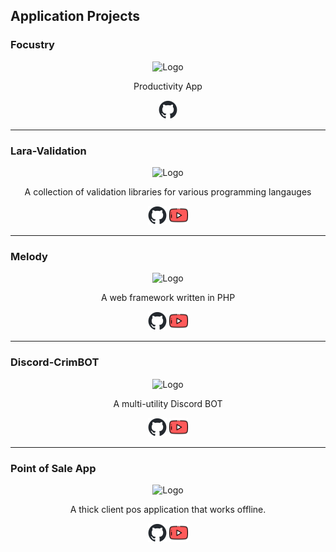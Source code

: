 ## Application Projects

### Focustry

<div align="center"><img src="https://i.imgur.com/Uzg3fx7.png" width="150px" height="auto" alt="Logo"></div>
<p align="center">Productivity App</p>

<div align="center"><a href="https://github.com/Evanna456/Focustry"><img src="https://github.com/Evanna456/Evanna456/blob/main/github-mark.png" width="30px" height="auto" alt="Logo"></a></div>
<hr>

### Lara-Validation

<div align="center"><img src="https://cdn3.iconfinder.com/data/icons/logos-and-brands-adobe/512/194_Laravel-512.png" width="150px" height="auto" alt="Logo"></div>
<p align="center">A collection of validation libraries for various programming langauges</p>

<div align="center"><a href="https://github.com/Evanna456/Lara-Validation"><img src="https://github.com/Evanna456/Evanna456/blob/main/github-mark.png" width="30px" height="auto" alt="Logo"></a>&nbsp<a href="https://www.youtube.com/watch?v=ADQKy4mmIko"><img src="https://github.com/Evanna456/Evanna456/blob/main/youtube.png" width="30px" height="auto" alt="Logo"></a></div>
<hr>

### Melody

<div align="center"><img src="https://i.imgur.com/rgwJljb.png" width="150px" height="auto" alt="Logo"></div>
<p align="center">A web framework written in PHP</p>

<div align="center"><a href="https://github.com/Evanna456/Melody"><img src="https://github.com/Evanna456/Evanna456/blob/main/github-mark.png" width="30px" height="auto" alt="Logo"></a>&nbsp<a href="https://www.youtube.com/watch?v=UUzycnE7l5c"><img src="https://github.com/Evanna456/Evanna456/blob/main/youtube.png" width="30px" height="auto" alt="Logo"></a></div>
<hr>

### Discord-CrimBOT

<div align="center"><img src="https://github.com/Evanna456/Discord-CrimBOT/blob/main/docs/CrimBOT.png" width="150px" height="auto" alt="Logo"></div>
<p align="center">A multi-utility Discord BOT</p>

<div align="center"><a href="https://github.com/Evanna456/Discord-CrimBOT"><img src="https://github.com/Evanna456/Evanna456/blob/main/github-mark.png" width="30px" height="auto" alt="Logo"></a>&nbsp<a href="https://www.youtube.com/watch?v=PIsCuLLSkaA"><img src="https://github.com/Evanna456/Evanna456/blob/main/youtube.png" width="30px" height="auto" alt="Logo"></a></div>
<hr>

### Point of Sale App

<div align="center"><img src="https://i.imgur.com/Ya6GY6J.png" width="150px" height="auto" alt="Logo"></div>
<p align="center">A thick client pos application that works offline.</p>

<div align="center"><a href="https://github.com/Evanna456/Point-of-Sale"><img src="https://github.com/Evanna456/Evanna456/blob/main/github-mark.png" width="30px" height="auto" alt="Logo"></a>&nbsp<a href="https://www.youtube.com/watch?v=MeGvNc6Bf_E"><img src="https://github.com/Evanna456/Evanna456/blob/main/youtube.png" width="30px" height="auto" alt="Logo"></a></div>

<!--
**Evanna456/Evanna456** is a ✨ _special_ ✨ repository because its `README.md` (this file) appears on your GitHub profile.

Here are some ideas to get you started:

- 🔭 I’m currently working on ...
- 🌱 I’m currently learning ...
- 👯 I’m looking to collaborate on ...
- 🤔 I’m looking for help with ...
- 💬 Ask me about ...
- 📫 How to reach me: ...
- 😄 Pronouns: ...
- ⚡ Fun fact: ...
-->
